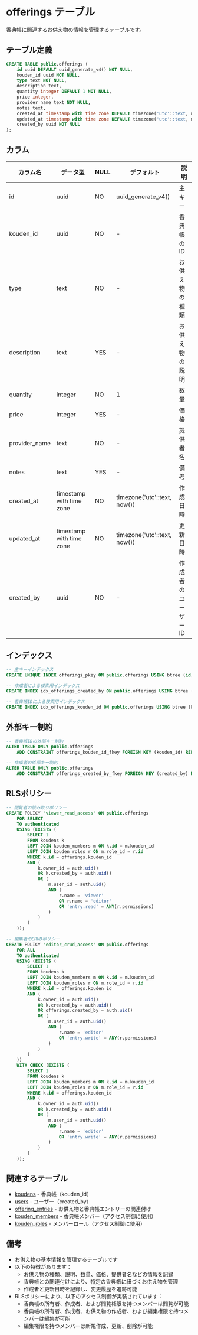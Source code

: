 # offerings テーブル

香典帳に関連するお供え物の情報を管理するテーブルです。

## テーブル定義

```sql
CREATE TABLE public.offerings (
    id uuid DEFAULT uuid_generate_v4() NOT NULL,
    kouden_id uuid NOT NULL,
    type text NOT NULL,
    description text,
    quantity integer DEFAULT 1 NOT NULL,
    price integer,
    provider_name text NOT NULL,
    notes text,
    created_at timestamp with time zone DEFAULT timezone('utc'::text, now()) NOT NULL,
    updated_at timestamp with time zone DEFAULT timezone('utc'::text, now()) NOT NULL,
    created_by uuid NOT NULL
);
```

## カラム

| カラム名 | データ型 | NULL | デフォルト | 説明 |
|---------|----------|------|------------|------|
| id | uuid | NO | uuid_generate_v4() | 主キー |
| kouden_id | uuid | NO | - | 香典帳のID |
| type | text | NO | - | お供え物の種類 |
| description | text | YES | - | お供え物の説明 |
| quantity | integer | NO | 1 | 数量 |
| price | integer | YES | - | 価格 |
| provider_name | text | NO | - | 提供者名 |
| notes | text | YES | - | 備考 |
| created_at | timestamp with time zone | NO | timezone('utc'::text, now()) | 作成日時 |
| updated_at | timestamp with time zone | NO | timezone('utc'::text, now()) | 更新日時 |
| created_by | uuid | NO | - | 作成者のユーザーID |

## インデックス

```sql
-- 主キーインデックス
CREATE UNIQUE INDEX offerings_pkey ON public.offerings USING btree (id);

-- 作成者による検索用インデックス
CREATE INDEX idx_offerings_created_by ON public.offerings USING btree (created_by);

-- 香典帳IDによる検索用インデックス
CREATE INDEX idx_offerings_kouden_id ON public.offerings USING btree (kouden_id);
```

## 外部キー制約

```sql
-- 香典帳IDの外部キー制約
ALTER TABLE ONLY public.offerings
    ADD CONSTRAINT offerings_kouden_id_fkey FOREIGN KEY (kouden_id) REFERENCES public.koudens(id);

-- 作成者の外部キー制約
ALTER TABLE ONLY public.offerings
    ADD CONSTRAINT offerings_created_by_fkey FOREIGN KEY (created_by) REFERENCES auth.users(id);
```

## RLSポリシー

```sql
-- 閲覧者の読み取りポリシー
CREATE POLICY "viewer_read_access" ON public.offerings
    FOR SELECT
    TO authenticated
    USING (EXISTS (
        SELECT 1
        FROM koudens k
        LEFT JOIN kouden_members m ON k.id = m.kouden_id
        LEFT JOIN kouden_roles r ON m.role_id = r.id
        WHERE k.id = offerings.kouden_id
        AND (
            k.owner_id = auth.uid()
            OR k.created_by = auth.uid()
            OR (
                m.user_id = auth.uid()
                AND (
                    r.name = 'viewer'
                    OR r.name = 'editor'
                    OR 'entry.read' = ANY(r.permissions)
                )
            )
        )
    ));

-- 編集者のCRUDポリシー
CREATE POLICY "editor_crud_access" ON public.offerings
    FOR ALL
    TO authenticated
    USING (EXISTS (
        SELECT 1
        FROM koudens k
        LEFT JOIN kouden_members m ON k.id = m.kouden_id
        LEFT JOIN kouden_roles r ON m.role_id = r.id
        WHERE k.id = offerings.kouden_id
        AND (
            k.owner_id = auth.uid()
            OR k.created_by = auth.uid()
            OR offerings.created_by = auth.uid()
            OR (
                m.user_id = auth.uid()
                AND (
                    r.name = 'editor'
                    OR 'entry.write' = ANY(r.permissions)
                )
            )
        )
    ))
    WITH CHECK (EXISTS (
        SELECT 1
        FROM koudens k
        LEFT JOIN kouden_members m ON k.id = m.kouden_id
        LEFT JOIN kouden_roles r ON m.role_id = r.id
        WHERE k.id = offerings.kouden_id
        AND (
            k.owner_id = auth.uid()
            OR k.created_by = auth.uid()
            OR (
                m.user_id = auth.uid()
                AND (
                    r.name = 'editor'
                    OR 'entry.write' = ANY(r.permissions)
                )
            )
        )
    ));
```

## 関連するテーブル

- [koudens](./koudens.md) - 香典帳（kouden_id）
- [users](./users.md) - ユーザー（created_by）
- [offering_entries](./offering_entries.md) - お供え物と香典帳エントリーの関連付け
- [kouden_members](./kouden_members.md) - 香典帳メンバー（アクセス制御に使用）
- [kouden_roles](./kouden_roles.md) - メンバーロール（アクセス制御に使用）

## 備考

- お供え物の基本情報を管理するテーブルです
- 以下の特徴があります：
  - お供え物の種類、説明、数量、価格、提供者名などの情報を記録
  - 香典帳との関連付けにより、特定の香典帳に紐づくお供え物を管理
  - 作成者と更新日時を記録し、変更履歴を追跡可能
- RLSポリシーにより、以下のアクセス制御が実装されています：
  - 香典帳の所有者、作成者、および閲覧権限を持つメンバーは閲覧が可能
  - 香典帳の所有者、作成者、お供え物の作成者、および編集権限を持つメンバーは編集が可能
  - 編集権限を持つメンバーは新規作成、更新、削除が可能 
